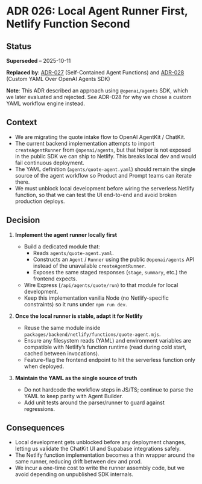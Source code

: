 # ADR 026: Local Agent Runner First, Netlify Function Second

## Status

**Superseded** – 2025-10-11

**Replaced by**: [ADR-027](027-self-contained-agent-functions.md) (Self-Contained Agent Functions) and [ADR-028](028-choice-of-custom-yaml-over-openai-agents-sdk.md) (Custom YAML Over OpenAI Agents SDK)

**Note**: This ADR described an approach using `@openai/agents` SDK, which we later evaluated and rejected. See ADR-028 for why we chose a custom YAML workflow engine instead.

## Context

- We are migrating the quote intake flow to OpenAI AgentKit / ChatKit.
- The current backend implementation attempts to import `createAgentRunner` from `@openai/agents`, but that helper is not exposed in the public SDK we can ship to Netlify. This breaks local dev and would fail continuous deployment.
- The YAML definition (`agents/quote-agent.yaml`) should remain the single source of the agent workflow so Product and Prompt teams can iterate there.
- We must unblock local development before wiring the serverless Netlify function, so that we can test the UI end-to-end and avoid broken production deploys.

## Decision

1. **Implement the agent runner locally first**
   - Build a dedicated module that:
     - Reads `agents/quote-agent.yaml`.
     - Constructs an `Agent` / `Runner` using the public `@openai/agents` API instead of the unavailable `createAgentRunner`.
     - Exposes the same staged responses (`stage`, `summary`, etc.) the frontend expects.
   - Wire Express (`/api/agents/quote/run`) to that module for local development.
   - Keep this implementation vanilla Node (no Netlify-specific constraints) so it runs under `npm run dev`.

2. **Once the local runner is stable, adapt it for Netlify**
   - Reuse the same module inside `packages/backend/netlify/functions/quote-agent.mjs`.
   - Ensure any filesystem reads (YAML) and environment variables are compatible with Netlify’s function runtime (read during cold start, cached between invocations).
   - Feature-flag the frontend endpoint to hit the serverless function only when deployed.

3. **Maintain the YAML as the single source of truth**
   - Do not hardcode the workflow steps in JS/TS; continue to parse the YAML to keep parity with Agent Builder.
   - Add unit tests around the parser/runner to guard against regressions.

## Consequences

- Local development gets unblocked before any deployment changes, letting us validate the ChatKit UI and Supabase integrations safely.
- The Netlify function implementation becomes a thin wrapper around the same runner, reducing drift between dev and prod.
- We incur a one-time cost to write the runner assembly code, but we avoid depending on unpublished SDK internals.
